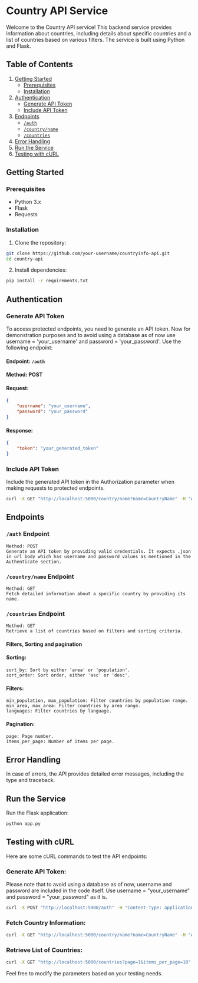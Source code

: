 # Country API Service

Welcome to the Country API service! This backend service provides information about countries, including details about specific countries and a list of countries based on various filters. The service is built using Python and Flask.

## Table of Contents

1. [Getting Started](#getting-started)
    - [Prerequisites](#prerequisites)
    - [Installation](#installation)
2. [Authentication](#authentication)
    - [Generate API Token](#generate-api-token)
    - [Include API Token](#include-api-token)
3. [Endpoints](#endpoints)
    - [`/auth`](#auth-endpoint)
    - [`/country/name`](#countryname-endpoint)
    - [`/countries`](#countries-endpoint)
4. [Error Handling](#error-handling)
5. [Run the Service](#run-the-service)
6. [Testing with cURL](#testing-with-curl)


## Getting Started

### Prerequisites

- Python 3.x
- Flask
- Requests

### Installation

1. Clone the repository:

```bash
git clone https://github.com/your-username/countryinfo-api.git
cd country-api
```

2. Install dependencies:

```bash
pip install -r requirements.txt
```

## Authentication

### Generate API Token
To access protected endpoints, you need to generate an API token. Now for demonstration purposes and to avoid using a database as of now use username = 'your_username' and password = 'your_password'. Use the following endpoint:

#### Endpoint: `/auth`
#### Method: POST

#### Request:
```json
{
    "username": "your_username",
    "password": "your_password"
}
```

#### Response:
```json
{
    "token": "your_generated_token"
}
```

### Include API Token
Include the generated API token in the Authorization parameter when making requests to protected endpoints.

```bash
curl -X GET "http://localhost:5000/country/name?name=CountryName" -H "Authorization: your_generated_token"
```

## Endpoints

### `/auth` Endpoint
    Method: POST
    Generate an API token by providing valid credentials. It expects .json in url body which has username and password values as mentioned in the Authenticate section.

### `/country/name` Endpoint
    Method: GET
    Fetch detailed information about a specific country by providing its name.

### `/countries` Endpoint
    Method: GET
    Retrieve a list of countries based on filters and sorting criteria.

#### Filters, Sorting and pagination
#### Sorting:
    sort_by: Sort by either 'area' or 'population'.
    sort_order: Sort order, either 'asc' or 'desc'.
    
#### Filters:
    min_population, max_population: Filter countries by population range.
    min_area, max_area: Filter countries by area range.
    languages: Filter countries by language.
    
#### Pagination:
    page: Page number.
    items_per_page: Number of items per page.
    
## Error Handling
In case of errors, the API provides detailed error messages, including the type and traceback.

## Run the Service
Run the Flask application:

```bash
python app.py
```

## Testing with cURL
Here are some cURL commands to test the API endpoints:

### Generate API Token:
Please note that to avoid using a database as of now, username and password are included in the code itself. Use username = "your_username" and password = "your_password" as it is.

```bash
curl -X POST "http://localhost:5000/auth" -H "Content-Type: application/json" -d '{"username": "your_username", "password": "your_password"}'
```

### Fetch Country Information:
```bash
curl -X GET "http://localhost:5000/country/name?name=CountryName" -H "Authorization: your_generated_token"
```

### Retrieve List of Countries:
```bash
curl -X GET "http://localhost:5000/countries?page=1&items_per_page=10" -H "Authorization: your_generated_token"
```

Feel free to modify the parameters based on your testing needs.
